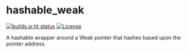# hashable_weak

[![builds.sr.ht status](https://builds.sr.ht/~ragreener1/hashable_weak/commits/master.svg)](https://builds.sr.ht/~ragreener1/hashable_weak/commits/master?)
[![License](https://img.shields.io/badge/License-BSD_3--Clause-blue.svg)](https://opensource.org/licenses/BSD-3-Clause)

A hashable wrapper around a Weak pointer that hashes based upon the pointer address.